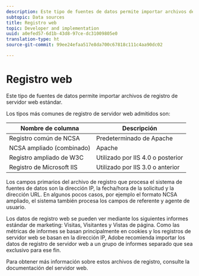 ```yaml
---
description: Este tipo de fuentes de datos permite importar archivos de registro de servidor web estándar.
subtopic: Data sources
title: Registro web
topic: Developer and implementation
uuid: a0efed57-6d1b-43d8-97ce-dc31009805e0
translation-type: ht
source-git-commit: 99ee24efaa517e8da700c67818c111c4aa90dc02

---
```



# Registro web

Este tipo de fuentes de datos permite importar archivos de registro de servidor web estándar.

Los tipos más comunes de registro de servidor web admitidos son:

| Nombre de columna | Descripción |
|--- |--- |
| Registro común de NCSA | Predeterminado de Apache |
| NCSA ampliado (combinado) | Apache |
| Registro ampliado de W3C | Utilizado por IIS 4.0 o posterior |
| Registro de Microsoft IIS | Utilizado por IIS 3.0 o anterior |

Los campos primarios del archivo de registro que procesa el sistema de fuentes de datos son la dirección IP, la fecha/hora de la solicitud y la dirección URL. En algunos pocos casos, por ejemplo el formato NCSA ampliado, el sistema también procesa los campos de referente y agente de usuario.

Los datos de registro web se pueden ver mediante los siguientes informes estándar de marketing: Visitas, Visitantes y Vistas de página. Como las métricas de informes se basan principalmente en cookies y los registros de servidor web se basan en la dirección IP, Adobe recomienda importar los datos de registro de servidor web a un grupo de informes separado que sea exclusivo para ese fin.

Para obtener más información sobre estos archivos de registro, consulte la documentación del servidor web.
